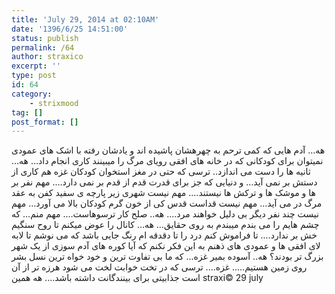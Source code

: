 ```yaml
---
title: 'July 29, 2014 at 02:10AM'
date: '1396/6/25 14:51:00'
status: publish
permalink: /64
author: straxico
excerpt: ''
type: post
id: 64
category:
    - strixmood
tag: []
post_format: []
---
```

<div>هه… آدم هایی که کمی ترحم به چهرهشان پاشیده اند و یادشان رفته با اشک های عمودی نمیتوان برای کودکانی که در خانه های افقی رویای مرگ را میبینند کاری انجام داد… هه… ثانیه ها را دست می اندازد.. ترسی که حتی در مغز استخوان کودکان غزه هم کاری از دستش بر نمی آید… و دنیایی که جز برای قدرت قدم از قدم بر نمی دارد…. مهم نفر بر ها و موشک ها و ترکش ها نیستند…. مهم نیست شهری زیر پارچه ی سفید کفن به عقد مرگ در می آید… مهم نیست قداست قدس کی از خون گرم کودکان بالا می آورد… مهم نیست چند نفر دیگر بی دلیل خواهند مرد…. هه.. صلح کار ترسوهاست…. مهم منم… که چشم هایم را می بندم میبندم به روی حقایق… هه… کانال را عوض میکنم تا روح سنگیم خش بر ندارد…. تا فراموش کنم درد را تا دقدقه ام رنگ جایی باشد که می نوشم تا لابه لای افقی ها و عمودی های ذهنم به این فکر نکنم که آیا کوره های آدم سوزی از یک شهر بزرگ تر بودند؟ هه.. آسوده بمیر غزه… که ما بی تفاوت ترین و خود خواه ترین نسل بشر روی زمین هستیم….. غزه…. ترسی که در تخت خوابت لخت می شود هرزه تر از آن است جذابیتی برای بینندگانت داشته باشد…. هه همین straxi© 29 july</div>